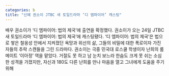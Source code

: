 ```yaml
---
categories: b
title: "신예 권소이 JTBC 새 토일드라마 ‘디 엠파이어’ 캐스팅"
---
```

배우 권소이가 ‘디 엠파이어: 법의 제국’에 출연을 확정했다. 권소이가 오는 24일 JTBC 새 토일드라마 ‘디 엠파이어: 법의 제국’에 캐스팅됐다. ‘디 엠파이어: 법의 제국’은 법으로 쌓은 철옹성 안에서 지켜졌던 욕망과 위선의 삶, 그들의 비밀에 대한 폭로이자 가진 자들의 추락 스캔들을 그린 드라마다. 권소이는 극중 민국대 로스쿨 학생이자 난희의 룸메이트 ‘이아정’ 역을 맡았다. 거절도 못 하고 남 눈치 보느라 한숨도 크게 못 쉬는 소심한 성격을 가졌지만, 자신과 180도 다른 난희를 만나 마음을 열고 그녀에게 도움을 주기 위해